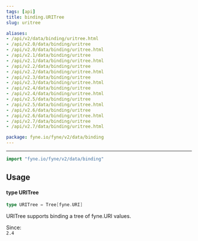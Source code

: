 ```yaml
---
tags: [api]
title: binding.URITree
slug: uritree

aliases:
- /api/v2/data/binding/uritree.html
- /api/v2.0/data/binding/uritree
- /api/v2.0/data/binding/uritree.html
- /api/v2.1/data/binding/uritree
- /api/v2.1/data/binding/uritree.html
- /api/v2.2/data/binding/uritree
- /api/v2.2/data/binding/uritree.html
- /api/v2.3/data/binding/uritree
- /api/v2.3/data/binding/uritree.html
- /api/v2.4/data/binding/uritree
- /api/v2.4/data/binding/uritree.html
- /api/v2.5/data/binding/uritree
- /api/v2.5/data/binding/uritree.html
- /api/v2.6/data/binding/uritree
- /api/v2.6/data/binding/uritree.html
- /api/v2.7/data/binding/uritree
- /api/v2.7/data/binding/uritree.html

package: fyne.io/fyne/v2/data/binding
---
```



---
```go
import "fyne.io/fyne/v2/data/binding"
```

## Usage

#### type URITree

```go
type URITree = Tree[fyne.URI]
```

URITree supports binding a tree of fyne.URI values.


<div class="since">Since: <code>
2.4</code></div>
